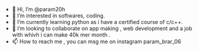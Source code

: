 - 👋 Hi, I’m @param20h
- 👀 I’m interested in softwares, coding.
- 🌱 I’m currently learning python as i have a certified course of c/c++.
- 💞️ I’m looking to collaborate on app making , web development and a job with whivh i can make 40k mer month .
- 📫 How to reach me , you can msg me on instagram param_brar_06

<!---
param20h/param20h is a ✨ special ✨ repository because its `README.md` (this file) appears on your GitHub profile.
You can click the Preview link to take a look at your changes.
--->
